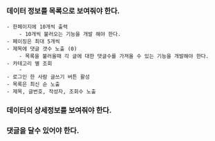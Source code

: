
### 데이터 정보를 목록으로 보여줘야 한다.
    - 한페이지에 10개씩 출력
        - 10개씩 불러오는 기능을 개발 해야 한다.
    - 페이징은 최대 5개씩
    - 제목에 댓글 갯수 노출 (0)
        - 목록을 불러올때 각 글에 대한 댓글수를 가져올 수 있는 기능을 개발해야 한다.
    - 카테고리 별 조회 
        - 
    - 로그인 한 사람 글쓰기 버튼 활성
    - 목록은 최신 순 노출
    - 제목, 글번호, 작성자, 조회수 노출

### 데이터의 상세정보를 보여줘야 한다.

### 댓글을 달수 있어야 한다.
